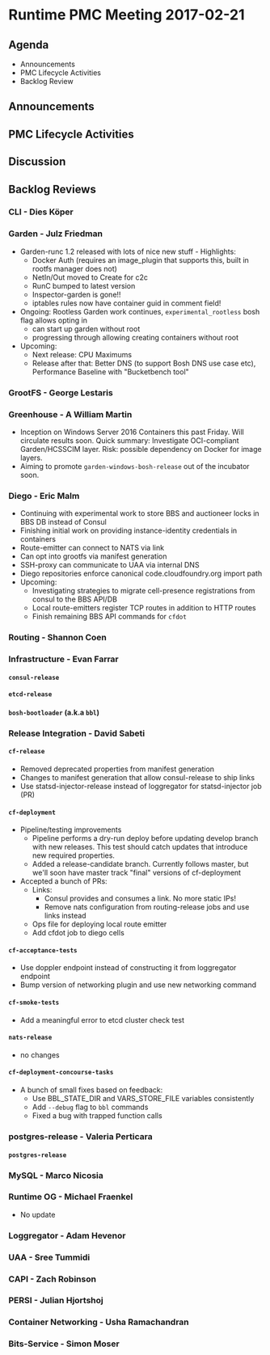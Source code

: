 # Runtime PMC Meeting 2017-02-21

## Agenda

* Announcements
* PMC Lifecycle Activities
* Backlog Review

## Announcements


## PMC Lifecycle Activities


## Discussion


## Backlog Reviews

### CLI - Dies Köper


### Garden - Julz Friedman

- Garden-runc 1.2 released with lots of nice new stuff - Highlights:
  - Docker Auth (requires an image_plugin that supports this, built in rootfs manager does not)
  - NetIn/Out moved to Create for c2c
  - RunC bumped to latest version
  - Inspector-garden is gone!!
  - iptables rules now have container guid in comment field!
- Ongoing: Rootless Garden work continues, `experimental_rootless` bosh flag allows opting in
  - can start up garden without root
  - progressing through allowing creating containers without root
- Upcoming:
  - Next release: CPU Maximums
  - Release after that: Better DNS (to support Bosh DNS use case etc), Performance Baseline with "Bucketbench tool"

### GrootFS - George Lestaris

### Greenhouse - A William Martin

- Inception on Windows Server 2016 Containers this past Friday. Will circulate results soon. Quick summary: Investigate OCI-compliant Garden/HCSSCIM layer. Risk: possible dependency on Docker for image layers.
- Aiming to promote `garden-windows-bosh-release` out of the incubator soon.

### Diego - Eric Malm

- Continuing with experimental work to store BBS and auctioneer locks in BBS DB instead of Consul
- Finishing initial work on providing instance-identity credentials in containers
- Route-emitter can connect to NATS via link
- Can opt into grootfs via manifest generation
- SSH-proxy can communicate to UAA via internal DNS
- Diego repositories enforce canonical code.cloudfoundry.org import path
- Upcoming:
  - Investigating strategies to migrate cell-presence registrations from consul to the BBS API/DB
  - Local route-emitters register TCP routes in addition to HTTP routes
  - Finish remaining BBS API commands for `cfdot`


### Routing - Shannon Coen


### Infrastructure - Evan Farrar

#### `consul-release`

#### `etcd-release`

#### `bosh-bootloader` (a.k.a `bbl`)

### Release Integration - David Sabeti

#### `cf-release`
- Removed deprecated properties from manifest generation
- Changes to manifest generation that allow consul-release to ship links
- Use statsd-injector-release instead of loggregator for statsd-injector job (PR)

#### `cf-deployment`
- Pipeline/testing improvements
  - Pipeline performs a dry-run deploy before updating develop branch with new releases.
This test should catch updates that introduce new required properties.
  - Added a release-candidate branch. Currently follows master,
but we'll soon have master track "final" versions of cf-deployment
- Accepted a bunch of PRs:
  - Links:
    - Consul provides and consumes a link. No more static IPs!
    - Remove nats configuration from routing-release jobs and use links instead
  - Ops file for deploying local route emitter
  - Add cfdot job to diego cells

#### `cf-acceptance-tests`
- Use doppler endpoint instead of constructing it from loggregator endpoint
- Bump version of networking plugin and use new networking command

#### `cf-smoke-tests`
- Add a meaningful error to etcd cluster check test

#### `nats-release`
- no changes

#### `cf-deployment-concourse-tasks`
- A bunch of small fixes based on feedback:
  - Use BBL_STATE_DIR and VARS_STORE_FILE variables consistently
  - Add `--debug` flag to `bbl` commands
  - Fixed a bug with trapped function calls

### postgres-release - Valeria Perticara

#### `postgres-release`

### MySQL - Marco Nicosia

### Runtime OG - Michael Fraenkel
- No update

### Loggregator - Adam Hevenor

### UAA - Sree Tummidi

### CAPI - Zach Robinson

### PERSI - Julian Hjortshoj

### Container Networking - Usha Ramachandran

### Bits-Service - Simon Moser
